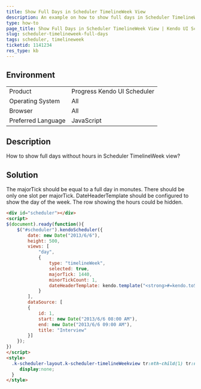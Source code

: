 ```yaml
---
title: Show Full Days in Scheduler TimelineWeek View
description: An example on how to show full days in Scheduler TimelineWeek View
type: how-to
page_title: Show Full Days in Scheduler TimelineWeek View | Kendo UI Scheduler 
slug: scheduler-timelineweek-full-days
tags: scheduler, timelineweek
ticketid: 1141234
res_type: kb
---
```


## Environment

<table>
 <tr>
  <td>Product</td>
  <td>Progress Kendo UI Scheduler</td>
 </tr>
 <tr>
  <td>Operating System</td>
  <td>All</td>
 </tr>
 <tr>
  <td>Browser</td>
  <td>All</td>
 </tr>
 <tr>
  <td>Preferred Language</td>
  <td>JavaScript</td>
 </tr>
</table>

## Description

How to show full days without hours in Scheduler TimelineWeek view?

## Solution

The majorTick should be equal to a full day in monutes. There should be only one slot per majorTick. DateHeaderTemplate should be configured to show the day of the week. The row showing the hours could be hidden.

```html
<div id="scheduler"></div>
<script>
$(document).ready(function(){
  	$("#scheduler").kendoScheduler({
  		date: new Date("2013/6/6"),
  		height: 500,
  		views: [ 
  		   	"day",
  		    {
  		 		type: "timelineWeek",
  		        selected: true,                		
  		 		majorTick: 1440,
  		 		minorTickCount: 1,
  		 		dateHeaderTemplate: kendo.template("<strong>#=kendo.toString(date, 'dddd')# </strong>"),
  		    }
  		], 
  		dataSource: [
  		{
  		    id: 1,
  		    start: new Date("2013/6/6 08:00 AM"),
  		    end: new Date("2013/6/6 09:00 AM"),
  		    title: "Interview"
  		}]
	});
})
</script>
<style>
  .k-scheduler-layout.k-scheduler-timelineWeekview tr:nth-child(1) tr:nth-child(2)>th{
     display:none;
  }
</style>
```
